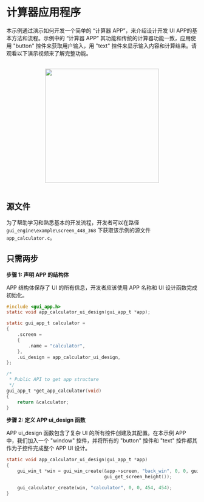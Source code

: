 #  计算器应用程序

本示例通过演示如何开发一个简单的 “计算器 APP”，来介绍设计开发 UI APP的基本方法和流程。示例中的 “计算器 APP” 其功能和传统的计算器功能一致，应用使用 "button" 控件来获取用户输入，用 "text" 控件来显示输入内容和计算结果。请观看以下演示视频来了解完整功能。

<br>
<div style="text-align: center"><img src="https://docs.realmcu.com/HoneyGUI/image/sample/Calculator/calculator.gif" width = "300" /></div>
<br>

## 源文件
为了帮助学习和熟悉基本的开发流程，开发者可以在路径 `gui_engine\example\screen_448_368` 下获取该示例的源文件 `app_calculator.c`。


## 只需两步
__步骤 1:  声明 APP 的结构体__


APP 结构体保存了 UI 的所有信息，开发者应该使用 APP 名称和 UI 设计函数完成初始化。

```c
#include <gui_app.h>
static void app_calculator_ui_design(gui_app_t *app);

static gui_app_t calculator =
{
    .screen =
    {
        .name = "calculator",
    },
    .ui_design = app_calculator_ui_design,
};

/*
 * Public API to get app structure
 */
gui_app_t *get_app_calculator(void)
{
    return &calculator;
}
```
__步骤 2:  定义 APP ui_design 函数__

APP ui_design 函数包含了复杂 UI 的所有控件创建及其配置。在本示例 APP 中，我们加入一个 "window" 控件，并将所有的 "button" 控件和 "text" 控件都其作为子控件完成整个 APP UI 设计。

```c
static void app_calculator_ui_design(gui_app_t *app)
{
    gui_win_t *win = gui_win_create(&app->screen, "back_win", 0, 0, gui_get_screen_width(),
                                    gui_get_screen_height());

    gui_calculator_create(win, "calculator", 0, 0, 454, 454);
}
```


